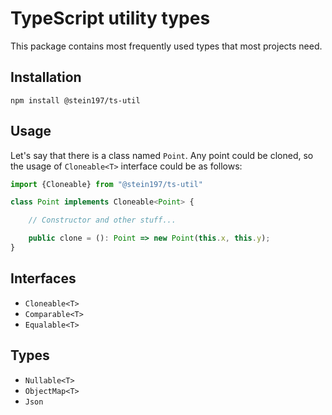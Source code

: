 # TypeScript utility types
This package contains most frequently used types that most projects need.

## Installation
```
npm install @stein197/ts-util
```

## Usage
Let's say that there is a class named `Point`. Any point could be cloned, so the usage of `Cloneable<T>` interface could be as follows:
```ts
import {Cloneable} from "@stein197/ts-util"

class Point implements Cloneable<Point> {

	// Constructor and other stuff...

	public clone = (): Point => new Point(this.x, this.y);
}
```

## Interfaces
- `Cloneable<T>`
- `Comparable<T>`
- `Equalable<T>`

## Types
- `Nullable<T>`
- `ObjectMap<T>`
- `Json`

